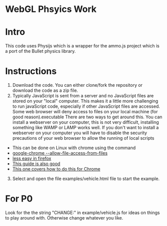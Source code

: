WebGL Phsyics Work
=======
# Intro

This code uses Physijs which is a wrapper for the ammo.js project which is a port of the Bullet physics library.

# Instructions

 1. Download the code. You can either clone/fork the repository or download the code as a zip file.
 2. Typically JavaScript is sent from a server and no JavaScript files are stored on your "local" computer.
This makes it a little more challenging to run javaScript code, especially if other JavaScript files are accessed.
Some web browser will deny access to files on your local machine (for good reason).executable
There are two ways to get around this.
You can install a webserver on your computer, this is not very difficult, installing something like WAMP or LAMP works well.
If you don't want to install a webserver on your computer you will have to disable the security precautions of your web browser to allow the running of local scripts
   - This can be done on Linux with chrome using the command
   - [google-chrome --allow-file-access-from-files](http://www.chrome-allow-file-access-from-file.com/)
   - [less easy in firefox](http://kb.mozillazine.org/Links_to_local_pages_do_not_work)
   - [This guide is also good](https://github.com/mrdoob/three.js/wiki/How-to-run-things-locally)
   - [This one covers how to do this for Chrome](http://voxelent.com/local-chrome/)
 3. Select and open the file examples/vehicle.html file to start the example. 


# For P0

Look for the the string "CHANGE:" in example/vehicle.js for ideas on things to play around with.
Otherwise change whatever you like.


